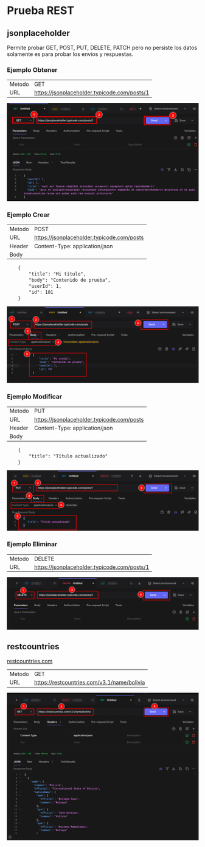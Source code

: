 # Prueba REST

## jsonplaceholder
Permite probar GET, POST, PUT, DELETE, PATCH 
pero no persiste los datos solamente es para probar los envios y respuestas.

### Ejemplo Obtener 
|||
|-|-|
|Metodo| GET|
|URL| https://jsonplaceholder.typicode.com/posts/1|

![](./11.imagenes/rest-get.png)

### Ejemplo Crear
|||
|-|-|
|Metodo| POST|
|URL| https://jsonplaceholder.typicode.com/posts|
|Header|Content-Type: application/json|
|Body||  
        {
            "title": "Mi título",
            "body": "Contenido de prueba",
            "userId": 1,
            "id": 101
        } 

![](./11.imagenes/rest-post.png)
### Ejemplo Modificar
|||
|-|-|
|Metodo| PUT|
|URL| https://jsonplaceholder.typicode.com/posts|
|Header|Content-Type: application/json|
|Body||  
        {
            "title": "Título actualizado"
        }

![](./11.imagenes/rest-put.png)

### Ejemplo Eliminar
|||
|-|-|
|Metodo| DELETE|
|URL| https://jsonplaceholder.typicode.com/posts/1|

![](./11.imagenes/rest-delete.png)

## restcountries

[restcountries.com](https://restcountries.com/#endpoints-latest-added-enpoint)

|||
|-|-|
|Metodo| GET|
|URL| https://restcountries.com/v3.1/name/bolivia |

![](./11.imagenes/rest-get-coubtries.png)
